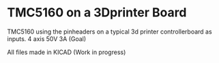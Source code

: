 # TMC5160 on a 3Dprinter Board
 TMC5160 using the pinheaders on a typical 3d printer controllerboard as inputs. 4 axis 50V 3A (Goal)

All files made in KICAD
(Work in progress)
